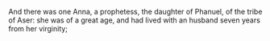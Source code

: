 And there was one Anna, a prophetess, the daughter of Phanuel, of the tribe of Aser: she was of a great age, and had lived with an husband seven years from her virginity;
